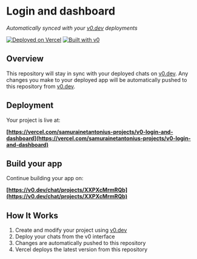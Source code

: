 # Login and dashboard

*Automatically synced with your [v0.dev](https://v0.dev) deployments*

[![Deployed on Vercel](https://img.shields.io/badge/Deployed%20on-Vercel-black?style=for-the-badge&logo=vercel)](https://vercel.com/samurainetantonius-projects/v0-login-and-dashboard)
[![Built with v0](https://img.shields.io/badge/Built%20with-v0.dev-black?style=for-the-badge)](https://v0.dev/chat/projects/XXPXcMrmRQb)

## Overview

This repository will stay in sync with your deployed chats on [v0.dev](https://v0.dev).
Any changes you make to your deployed app will be automatically pushed to this repository from [v0.dev](https://v0.dev).

## Deployment

Your project is live at:

**[https://vercel.com/samurainetantonius-projects/v0-login-and-dashboard](https://vercel.com/samurainetantonius-projects/v0-login-and-dashboard)**

## Build your app

Continue building your app on:

**[https://v0.dev/chat/projects/XXPXcMrmRQb](https://v0.dev/chat/projects/XXPXcMrmRQb)**

## How It Works

1. Create and modify your project using [v0.dev](https://v0.dev)
2. Deploy your chats from the v0 interface
3. Changes are automatically pushed to this repository
4. Vercel deploys the latest version from this repository
